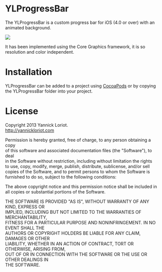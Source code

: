 YLProgressBar
=================
The YLProgressBar is a custom progress bar for iOS (4.0 or over) with an animated background.

![](https://github.com/lexrus/YLProgressBar/raw/master/YLProgressBar/Resources/Images/Screenshot.png)

It has been implemented using the Core Graphics framework, it is so resolution and color independent.

Installation
============

YLProgressBar can be added to a project using [CocoaPods](https://github.com/CocoaPods/CocoaPods) or by copying the YLProgressBar folder into your project.
  
License
====================
Copyright 2013 Yannick Loriot.<br />
http://yannickloriot.com

Permission is hereby granted, free of charge, to any person obtaining a copy<br />
of this software and associated documentation files (the "Software"), to deal<br />
in the Software without restriction, including without limitation the rights<br />
to use, copy, modify, merge, publish, distribute, sublicense, and/or sell<br />
copies of the Software, and to permit persons to whom the Software is<br />
furnished to do so, subject to the following conditions:

The above copyright notice and this permission notice shall be included in<br />
all copies or substantial portions of the Software.
 
THE SOFTWARE IS PROVIDED "AS IS", WITHOUT WARRANTY OF ANY KIND, EXPRESS OR<br />
IMPLIED, INCLUDING BUT NOT LIMITED TO THE WARRANTIES OF MERCHANTABILITY,<br />
FITNESS FOR A PARTICULAR PURPOSE AND NONINFRINGEMENT. IN NO EVENT SHALL THE<br />
AUTHORS OR COPYRIGHT HOLDERS BE LIABLE FOR ANY CLAIM, DAMAGES OR OTHER<br />
LIABILITY, WHETHER IN AN ACTION OF CONTRACT, TORT OR OTHERWISE, ARISING FROM,<br />
OUT OF OR IN CONNECTION WITH THE SOFTWARE OR THE USE OR OTHER DEALINGS IN<br />
THE SOFTWARE.
